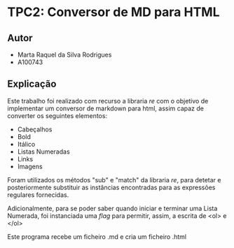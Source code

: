 # TPC2: Conversor de MD para HTML

## Autor

- Marta Raquel da Silva Rodrigues
- A100743

## Explicação

Este trabalho foi realizado com recurso a libraria *re* com o objetivo de implementar um conversor de markdown para html, assim capaz de converter os seguintes elementos:
- Cabeçalhos
- Bold
- Itálico
- Listas Numeradas
- Links
- Imagens

Foram utilizados os métodos "sub" e "match" da libraria *re*, para detetar e posteriormente substituir as instâncias encontradas para as expressões regulares fornecidas.

Adicionalmente, para se poder saber quando iniciar e terminar uma Lista Numerada, foi instanciada uma *flag* para permitir, assim, a escrita de \<ol> e \</ol>

Este programa recebe um ficheiro .md e cria um ficheiro .html